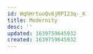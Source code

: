 ```yaml
---
id: WqhHrtuoQv6jRPI23q-_K
title: Modernity
desc: ''
updated: 1639759645932
created: 1639759645932
---
```


